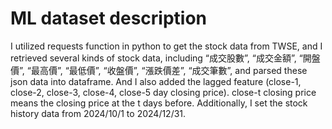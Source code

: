 # ML dataset description
I utilized requests function in python to get the stock data from TWSE, and I retrieved several kinds of stock data, including “成交股數”, “成交金額”, “開盤價”, “最高價”, “最低價”, “收盤價”, “漲跌價差”, “成交筆數”, and parsed these json data into dataframe. And I also added the lagged feature (close-1, close-2, close-3, close-4, close-5 day closing price).
close-t closing price means the closing price at the t days before.
Additionally, I set the stock history data from 2024/10/1 to 2024/12/31. 
